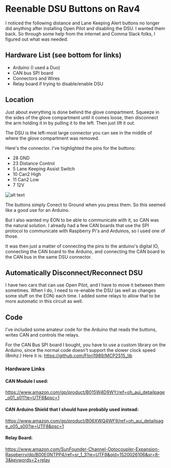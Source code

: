 # Reenable DSU Buttons on Rav4
I noticed the following distance and Lane Keeping Alert buttons no longer did anything after installing Open Pilot and disabling the DSU. I wanted them back. So through some help from the internet and Comma Slack folks, I figured out what was needed.

## Hardware List (see bottom for links)
* Arduino (I used a Duo)
* CAN bus SPI board
* Connectors and Wires
* Relay board if trying to disable/enable DSU

## Location
Just about everything is done behind the glove compartment. Squeeze in the sides of the glove compartment until it comes loose, then disconnect the arm holding it in by pulling it to the left. Then just lift it out.

The DSU is the left-most large connector you can see in the middle of where the glove compartment was removed.

Here's the connector. I've highlighted the pins for the buttons:
* 28 GND
* 23 Distance Control
*  5 Lane Keeping Assist Switch
* 10 Can2 High
* 11 Can2 Low
*  7 12V

![alt text](https://github.com/joeljacobs/DSUButtons/blob/master/Images/DSU_Connector.png "DSU Connector")

The buttons simply Conect to Ground when you press them. So this seemed like a good use for an Arduino.

But I also wanted my EON to be able to communicate with it, so CAN was the natural solution.
I already had a few CAN boards that use the SPI protocol to communicate with Raspberry Pi's and Arduinos, so I used one of those.

It was then just a matter of connecting the pins to the arduino's digital IO, connecting the CAN board to the Arduino, and connecting the CAN board to the CAN bus in the same DSU connector. 

## Automatically Disconnect/Reconnect DSU
I have two cars that can use Open Pilot, and I have to move it between them sometimes. When I do, I need to re-enable the DSU (as well as changes some stuff on the EON) each time. I added some relays to allow that to be more automatic in this circuit as well. 

## Code
I've included some amateur code for the Arduino that reads the buttons, writes CAN and controls the relays. 

For the CAN Bus SPI board I bought, you have to use a custom library on the Arduino, since the normal code doesn't support the slower clock speed (8mhz.) Here it is:
https://github.com/Flori1989/MCP2515_lib

### Hardware Links
#### CAN Module I used:
https://www.amazon.com/gp/product/B015W4D9WY/ref=oh_aui_detailpage_o01_s01?ie=UTF8&psc=1

#### CAN Arduino Shield that I should have probably used instead:
https://www.amazon.com/gp/product/B06XWQ4WF9/ref=oh_aui_detailpage_o05_s00?ie=UTF8&psc=1
#### Relay Board:
https://www.amazon.com/SunFounder-Channel-Optocoupler-Expansion-Raspberry/dp/B00E0NTPP4/ref=sr_1_3?ie=UTF8&qid=1520026106&sr=8-3&keywords=2+relay
